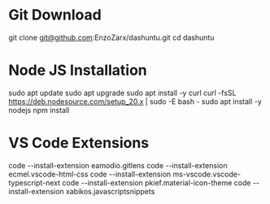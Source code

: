 # Git Download
git clone git@github.com:EnzoZarx/dashuntu.git
cd dashuntu

# Node JS Installation
sudo apt update
sudo apt upgrade
sudo apt install -y curl
curl -fsSL https://deb.nodesource.com/setup_20.x | sudo -E bash -
sudo apt install -y nodejs
npm install

# VS Code Extensions
code --install-extension eamodio.gitlens
code --install-extension ecmel.vscode-html-css
code --install-extension ms-vscode.vscode-typescript-next
code --install-extension pkief.material-icon-theme
code --install-extension xabikos.javascriptsnippets